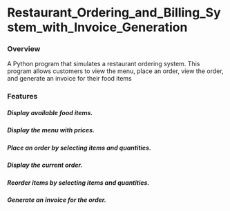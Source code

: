 # Restaurant_Ordering_and_Billing_System_with_Invoice_Generation
### Overview
A Python program that simulates a restaurant ordering system. This program allows customers to view the menu, place an order, view the order, and generate an invoice for their food items

### Features 
  ##### Display available food items.
  ##### Display the menu with prices.
  ##### Place an order by selecting items and quantities.
  ##### Display the current order.
  ##### Reorder items by selecting items and quantities.
  ##### Generate an invoice for the order.
